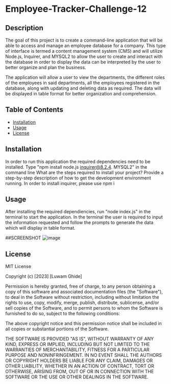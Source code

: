 # Employee-Tracker-Challenge-12
## Description
The goal of this project is to create a command-line application that will be able to access and manage an employee database for a company. This type of interface is
termed a content management system (CMS) and will utilize Node.js, Inquirer, and MYSQL2 to allow the user to create and interact with the database in order to display
the data can be interpreted by the user to better organize and plan the business.

The application will allow a user to view the departments, the different roles of the employees in said departments, all the employees registered in the database, 
along with updating and deleting data as required. The data will be displayed in table format for better organization and comprehension. 


## Table of Contents 

- [Installation](#installation)
- [Usage](#usage)
- [License](#license)

## Installation
In order to run this application the required dependencies need to be installed. Type "npm install node.js inquirer@8.2.4. MYSQL2" in the command line
What are the steps required to install your project? Provide a step-by-step description of how to get the development environment running.
In order to install inquirer, please use npm i 

## Usage
After installing the required dependiencies, run "node index.js" in the terminal to start the application. In the terminal the user is required to
input the information requested and follow the prompts to generate the data which will display in table format.

##SCREENSHOT ![image](https://user-images.githubusercontent.com/111549689/218364590-33deffe9-fa71-412b-a7d5-2b67e2e7140f.png)



## License

MIT License

Copyright (c) [2023] [Luwam Ghide]

Permission is hereby granted, free of charge, to any person obtaining a copy
of this software and associated documentation files (the "Software"), to deal
in the Software without restriction, including without limitation the rights
to use, copy, modify, merge, publish, distribute, sublicense, and/or sell
copies of the Software, and to permit persons to whom the Software is
furnished to do so, subject to the following conditions:

The above copyright notice and this permission notice shall be included in all
copies or substantial portions of the Software.

THE SOFTWARE IS PROVIDED "AS IS", WITHOUT WARRANTY OF ANY KIND, EXPRESS OR
IMPLIED, INCLUDING BUT NOT LIMITED TO THE WARRANTIES OF MERCHANTABILITY,
FITNESS FOR A PARTICULAR PURPOSE AND NONINFRINGEMENT. IN NO EVENT SHALL THE
AUTHORS OR COPYRIGHT HOLDERS BE LIABLE FOR ANY CLAIM, DAMAGES OR OTHER
LIABILITY, WHETHER IN AN ACTION OF CONTRACT, TORT OR OTHERWISE, ARISING FROM,
OUT OF OR IN CONNECTION WITH THE SOFTWARE OR THE USE OR OTHER DEALINGS IN THE
SOFTWARE.






